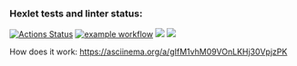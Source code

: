 ### Hexlet tests and linter status:
[![Actions Status](https://github.com/DmitriyLazarev/frontend-project-lvl2/workflows/hexlet-check/badge.svg)](https://github.com/DmitriyLazarev/frontend-project-lvl2/actions)
[![example workflow](https://github.com/DmitriyLazarev/frontend-project-lvl2/actions/workflows/analyse.yml/badge.svg)](https://github.com/DmitriyLazarev/frontend-project-lvl2/actions)
<a href="https://codeclimate.com/github/DmitriyLazarev/frontend-project-lvl2/maintainability"><img src="https://api.codeclimate.com/v1/badges/31f30e62135f6cb6a715/maintainability" /></a>
<a href="https://codeclimate.com/github/DmitriyLazarev/frontend-project-lvl2/test_coverage"><img src="https://api.codeclimate.com/v1/badges/31f30e62135f6cb6a715/test_coverage" /></a>

How does it work:
https://asciinema.org/a/gIfM1vhM09VOnLKHj30VpjzPK
